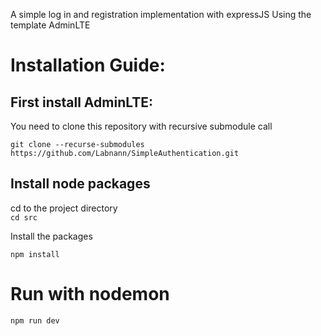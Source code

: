 A simple log in and registration implementation with expressJS
Using the template AdminLTE

# Installation Guide:

## First install AdminLTE: 
You need to clone this repository with recursive submodule call <br>

`git clone --recurse-submodules https://github.com/Labnann/SimpleAuthentication.git`

## Install node packages
cd to the project directory<br>
`cd src`

Install the packages

 `npm install`

# Run with nodemon
`npm run dev`


